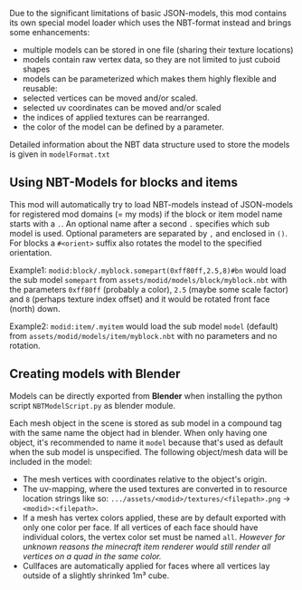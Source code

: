 Due to the significant limitations of basic JSON-models, this mod contains its own special model loader which uses the NBT-format instead and brings some enhancements:

- multiple models can be stored in one file (sharing their texture locations)
- models contain raw vertex data, so they are not limited to just cuboid shapes
- models can be parameterized which makes them highly flexible and reusable:
- selected vertices can be moved and/or scaled.
- selected uv coordinates can be moved and/or scaled
- the indices of applied textures can be rearranged.
- the color of the model can be defined by a parameter.

Detailed information about the NBT data structure used to store the models is given in `modelFormat.txt`

## Using NBT-Models for blocks and items
This mod will automatically try to load NBT-models instead of JSON-models for registered mod domains (= my mods) if the block or item model name starts with a `.`.
An optional name after a second `.` specifies which sub model is used. Optional parameters are separated by `,` and enclosed in `()`. For blocks a `#<orient>` suffix also rotates the model to the specified orientation.

Example1: `modid:block/.myblock.somepart(0xff80ff,2.5,8)#bn` would load the sub model `somepart` from `assets/modid/models/block/myblock.nbt` with the parameters `0xff80ff` (probably a color), `2.5` (maybe some scale factor) and `8` (perhaps texture index offset) and it would be rotated front face (north) down.

Example2: `modid:item/.myitem` would load the sub model `model` (default) from `assets/modid/models/item/myblock.nbt` with no parameters and no rotation.

## Creating models with Blender
Models can be directly exported from **Blender** when installing the python script `NBTModelScript.py` as blender module.

Each mesh object in the scene is stored as sub model in a compound tag with the same name the object had in blender. When only having one object, it's recommended to name it `model` because that's used as default when the sub model is unspecified.
The following object/mesh data will be included in the model:

- The mesh vertices with coordinates relative to the object's origin.
- The uv-mapping, where the used textures are converted in to resource location strings like so: `.../assets/<modid>/textures/<filepath>.png` -> `<modid>:<filepath>`.
- If a mesh has vertex colors applied, these are by default exported with only one color per face. If all vertices of each face should have individual colors, the vertex color set must be named `all`. *However for unknown reasons the minecraft item renderer would still render all vertices on a quad in the same color.*
- Cullfaces are automatically applied for faces where all vertices lay outside of a slightly shrinked 1m³ cube.